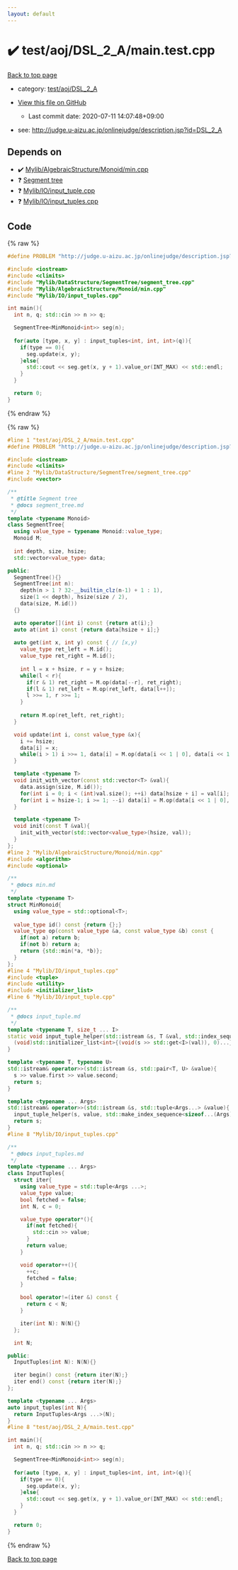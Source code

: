 ```yaml
---
layout: default
---
```


<!-- mathjax config similar to math.stackexchange -->
<script type="text/javascript" async
  src="https://cdnjs.cloudflare.com/ajax/libs/mathjax/2.7.5/MathJax.js?config=TeX-MML-AM_CHTML">
</script>
<script type="text/x-mathjax-config">
  MathJax.Hub.Config({
    TeX: { equationNumbers: { autoNumber: "AMS" }},
    tex2jax: {
      inlineMath: [ ['$','$'] ],
      processEscapes: true
    },
    "HTML-CSS": { matchFontHeight: false },
    displayAlign: "left",
    displayIndent: "2em"
  });
</script>

<script type="text/javascript" src="https://cdnjs.cloudflare.com/ajax/libs/jquery/3.4.1/jquery.min.js"></script>
<script src="https://cdn.jsdelivr.net/npm/jquery-balloon-js@1.1.2/jquery.balloon.min.js" integrity="sha256-ZEYs9VrgAeNuPvs15E39OsyOJaIkXEEt10fzxJ20+2I=" crossorigin="anonymous"></script>
<script type="text/javascript" src="../../../../assets/js/copy-button.js"></script>
<link rel="stylesheet" href="../../../../assets/css/copy-button.css" />


# :heavy_check_mark: test/aoj/DSL_2_A/main.test.cpp

<a href="../../../../index.html">Back to top page</a>

* category: <a href="../../../../index.html#dad2ef36fe327d04dfb89ce81ab51ef9">test/aoj/DSL_2_A</a>
* <a href="{{ site.github.repository_url }}/blob/master/test/aoj/DSL_2_A/main.test.cpp">View this file on GitHub</a>
    - Last commit date: 2020-07-11 14:07:48+09:00


* see: <a href="http://judge.u-aizu.ac.jp/onlinejudge/description.jsp?id=DSL_2_A">http://judge.u-aizu.ac.jp/onlinejudge/description.jsp?id=DSL_2_A</a>


## Depends on

* :heavy_check_mark: <a href="../../../../library/Mylib/AlgebraicStructure/Monoid/min.cpp.html">Mylib/AlgebraicStructure/Monoid/min.cpp</a>
* :question: <a href="../../../../library/Mylib/DataStructure/SegmentTree/segment_tree.cpp.html">Segment tree</a>
* :question: <a href="../../../../library/Mylib/IO/input_tuple.cpp.html">Mylib/IO/input_tuple.cpp</a>
* :question: <a href="../../../../library/Mylib/IO/input_tuples.cpp.html">Mylib/IO/input_tuples.cpp</a>


## Code

<a id="unbundled"></a>
{% raw %}
```cpp
#define PROBLEM "http://judge.u-aizu.ac.jp/onlinejudge/description.jsp?id=DSL_2_A"

#include <iostream>
#include <climits>
#include "Mylib/DataStructure/SegmentTree/segment_tree.cpp"
#include "Mylib/AlgebraicStructure/Monoid/min.cpp"
#include "Mylib/IO/input_tuples.cpp"

int main(){
  int n, q; std::cin >> n >> q;

  SegmentTree<MinMonoid<int>> seg(n);
  
  for(auto [type, x, y] : input_tuples<int, int, int>(q)){
    if(type == 0){
      seg.update(x, y);
    }else{
      std::cout << seg.get(x, y + 1).value_or(INT_MAX) << std::endl;
    }
  }

  return 0;
}

```
{% endraw %}

<a id="bundled"></a>
{% raw %}
```cpp
#line 1 "test/aoj/DSL_2_A/main.test.cpp"
#define PROBLEM "http://judge.u-aizu.ac.jp/onlinejudge/description.jsp?id=DSL_2_A"

#include <iostream>
#include <climits>
#line 2 "Mylib/DataStructure/SegmentTree/segment_tree.cpp"
#include <vector>

/**
 * @title Segment tree
 * @docs segment_tree.md
 */
template <typename Monoid>
class SegmentTree{
  using value_type = typename Monoid::value_type;
  Monoid M;
  
  int depth, size, hsize;
  std::vector<value_type> data;

public:
  SegmentTree(){}
  SegmentTree(int n):
    depth(n > 1 ? 32-__builtin_clz(n-1) + 1 : 1),
    size(1 << depth), hsize(size / 2),
    data(size, M.id())
  {}

  auto operator[](int i) const {return at(i);}
  auto at(int i) const {return data[hsize + i];}
  
  auto get(int x, int y) const { // [x,y)
    value_type ret_left = M.id();
    value_type ret_right = M.id();
    
    int l = x + hsize, r = y + hsize;
    while(l < r){
      if(r & 1) ret_right = M.op(data[--r], ret_right);
      if(l & 1) ret_left = M.op(ret_left, data[l++]);
      l >>= 1, r >>= 1;
    }
    
    return M.op(ret_left, ret_right);
  }

  void update(int i, const value_type &x){
    i += hsize;
    data[i] = x;
    while(i > 1) i >>= 1, data[i] = M.op(data[i << 1 | 0], data[i << 1 | 1]);
  }

  template <typename T>
  void init_with_vector(const std::vector<T> &val){
    data.assign(size, M.id());
    for(int i = 0; i < (int)val.size(); ++i) data[hsize + i] = val[i];
    for(int i = hsize-1; i >= 1; --i) data[i] = M.op(data[i << 1 | 0], data[i << 1 | 1]);
  }

  template <typename T>
  void init(const T &val){
    init_with_vector(std::vector<value_type>(hsize, val));
  }  
};
#line 2 "Mylib/AlgebraicStructure/Monoid/min.cpp"
#include <algorithm>
#include <optional>

/**
 * @docs min.md
 */
template <typename T>
struct MinMonoid{
  using value_type = std::optional<T>;
  
  value_type id() const {return {};}
  value_type op(const value_type &a, const value_type &b) const {
    if(not a) return b;
    if(not b) return a;
    return {std::min(*a, *b)};
  }
};
#line 4 "Mylib/IO/input_tuples.cpp"
#include <tuple>
#include <utility>
#include <initializer_list>
#line 6 "Mylib/IO/input_tuple.cpp"

/**
 * @docs input_tuple.md
 */
template <typename T, size_t ... I>
static void input_tuple_helper(std::istream &s, T &val, std::index_sequence<I...>){
  (void)std::initializer_list<int>{(void(s >> std::get<I>(val)), 0)...};
}

template <typename T, typename U>
std::istream& operator>>(std::istream &s, std::pair<T, U> &value){
  s >> value.first >> value.second;
  return s;
}

template <typename ... Args>
std::istream& operator>>(std::istream &s, std::tuple<Args...> &value){
  input_tuple_helper(s, value, std::make_index_sequence<sizeof...(Args)>());
  return s;
}
#line 8 "Mylib/IO/input_tuples.cpp"

/**
 * @docs input_tuples.md
 */
template <typename ... Args>
class InputTuples{
  struct iter{
    using value_type = std::tuple<Args ...>;
    value_type value;
    bool fetched = false;
    int N, c = 0;

    value_type operator*(){
      if(not fetched){
        std::cin >> value;
      }
      return value;
    }

    void operator++(){
      ++c;
      fetched = false;
    }

    bool operator!=(iter &) const {
      return c < N;
    }

    iter(int N): N(N){}
  };

  int N;

public:
  InputTuples(int N): N(N){}

  iter begin() const {return iter(N);}
  iter end() const {return iter(N);}
};

template <typename ... Args>
auto input_tuples(int N){
  return InputTuples<Args ...>(N);
}
#line 8 "test/aoj/DSL_2_A/main.test.cpp"

int main(){
  int n, q; std::cin >> n >> q;

  SegmentTree<MinMonoid<int>> seg(n);
  
  for(auto [type, x, y] : input_tuples<int, int, int>(q)){
    if(type == 0){
      seg.update(x, y);
    }else{
      std::cout << seg.get(x, y + 1).value_or(INT_MAX) << std::endl;
    }
  }

  return 0;
}

```
{% endraw %}

<a href="../../../../index.html">Back to top page</a>

